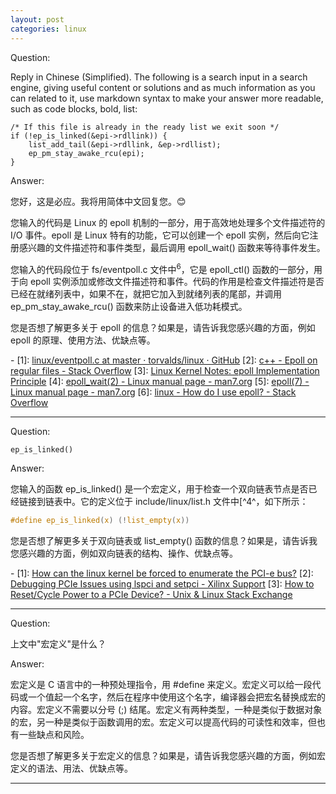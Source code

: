 ```yaml
---
layout: post
categories: linux
---
```

Question:

Reply in Chinese (Simplified).
The following is a search input in a search engine, giving useful content or solutions and as much information as you can related to it, use markdown syntax to make your answer more readable, such as code blocks, bold, list:
```
/* If this file is already in the ready list we exit soon */
if (!ep_is_linked(&epi->rdllink)) {
    list_add_tail(&epi->rdllink, &ep->rdllist);
    ep_pm_stay_awake_rcu(epi);
}
```

Answer:

您好，这是必应。我将用简体中文回复您。😊

您输入的代码是 Linux 的 epoll 机制的一部分，用于高效地处理多个文件描述符的 I/O 事件。epoll 是 Linux 特有的功能，它可以创建一个 epoll 实例，然后向它注册感兴趣的文件描述符和事件类型，最后调用 epoll_wait() 函数来等待事件发生。

您输入的代码段位于 fs/eventpoll.c 文件中<sup>6</sup>，它是 epoll_ctl() 函数的一部分，用于向 epoll 实例添加或修改文件描述符和事件。代码的作用是检查文件描述符是否已经在就绪列表中，如果不在，就把它加入到就绪列表的尾部，并调用 ep_pm_stay_awake_rcu() 函数来防止设备进入低功耗模式。

您是否想了解更多关于 epoll 的信息？如果是，请告诉我您感兴趣的方面，例如 epoll 的原理、使用方法、优缺点等。

\-
\[1]: [linux/eventpoll.c at master · torvalds/linux · GitHub](https://github.com/torvalds/linux/blob/master/fs/eventpoll.c)
\[2]: [c++ - Epoll on regular files - Stack Overflow](https://stackoverflow.com/questions/8057892/epoll-on-regular-files)
\[3]: [Linux Kernel Notes: epoll Implementation Principle](https://programming.vip/docs/linux-kernel-notes-epoll-implementation-principle.html)
\[4]: [epoll_wait(2) - Linux manual page - man7.org](https://man7.org/linux/man-pages/man2/epoll_wait.2.html)
\[5]: [epoll(7) - Linux manual page - man7.org](https://man7.org/linux/man-pages/man7/epoll.7.html)
\[6]: [linux - How do I use epoll? - Stack Overflow](https://stackoverflow.com/questions/31230708/how-do-i-use-epoll)

<hr/>

Question:

```
ep_is_linked()
```

Answer:

您输入的函数 ep_is_linked() 是一个宏定义，用于检查一个双向链表节点是否已经链接到链表中。它的定义位于 include/linux/list.h 文件中[^4^，如下所示：

```c
#define ep_is_linked(x) (!list_empty(x))
```

您是否想了解更多关于双向链表或 list_empty() 函数的信息？如果是，请告诉我您感兴趣的方面，例如双向链表的结构、操作、优缺点等。

\-
\[1]: [How can the linux kernel be forced to enumerate the PCI-e bus?](https://stackoverflow.com/questions/12414024/how-can-the-linux-kernel-be-forced-to-enumerate-the-pci-e-bus)
\[2]: [Debugging PCIe Issues using lspci and setpci - Xilinx Support](https://support.xilinx.com/s/article/1148199?language=en_US)
\[3]: [How to Reset/Cycle Power to a PCIe Device? - Unix & Linux Stack Exchange](https://unix.stackexchange.com/questions/73908/how-to-reset-cycle-power-to-a-pcie-device)

<hr/>

Question:

上文中"宏定义"是什么？

Answer:

宏定义是 C 语言中的一种预处理指令，用 #define 来定义。宏定义可以给一段代码或一个值起一个名字，然后在程序中使用这个名字，编译器会把宏名替换成宏的内容。宏定义不需要以分号 (;) 结尾。宏定义有两种类型，一种是类似于数据对象的宏，另一种是类似于函数调用的宏。宏定义可以提高代码的可读性和效率，但也有一些缺点和风险。

您是否想了解更多关于宏定义的信息？如果是，请告诉我您感兴趣的方面，例如宏定义的语法、用法、优缺点等。


<hr/>

